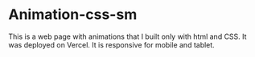 # Animation-css-sm

This is a web page with animations that I built only with html and CSS. It was deployed on Vercel. It is responsive for mobile and tablet.
